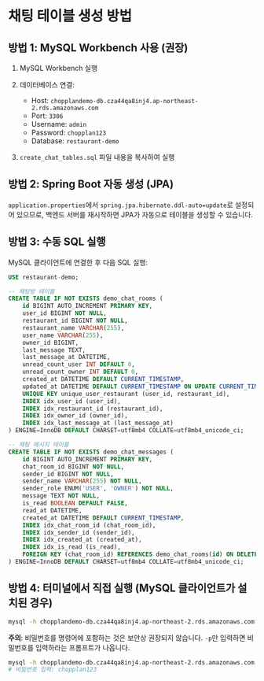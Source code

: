 # 채팅 테이블 생성 방법

## 방법 1: MySQL Workbench 사용 (권장)

1. MySQL Workbench 실행
2. 데이터베이스 연결:
   - Host: `chopplandemo-db.cza44qa8inj4.ap-northeast-2.rds.amazonaws.com`
   - Port: `3306`
   - Username: `admin`
   - Password: `chopplan123`
   - Database: `restaurant-demo`

3. `create_chat_tables.sql` 파일 내용을 복사하여 실행

## 방법 2: Spring Boot 자동 생성 (JPA)

`application.properties`에서 `spring.jpa.hibernate.ddl-auto=update`로 설정되어 있으므로,
백엔드 서버를 재시작하면 JPA가 자동으로 테이블을 생성할 수 있습니다.

## 방법 3: 수동 SQL 실행

MySQL 클라이언트에 연결한 후 다음 SQL 실행:

```sql
USE restaurant-demo;

-- 채팅방 테이블
CREATE TABLE IF NOT EXISTS demo_chat_rooms (
    id BIGINT AUTO_INCREMENT PRIMARY KEY,
    user_id BIGINT NOT NULL,
    restaurant_id BIGINT NOT NULL,
    restaurant_name VARCHAR(255),
    user_name VARCHAR(255),
    owner_id BIGINT,
    last_message TEXT,
    last_message_at DATETIME,
    unread_count_user INT DEFAULT 0,
    unread_count_owner INT DEFAULT 0,
    created_at DATETIME DEFAULT CURRENT_TIMESTAMP,
    updated_at DATETIME DEFAULT CURRENT_TIMESTAMP ON UPDATE CURRENT_TIMESTAMP,
    UNIQUE KEY unique_user_restaurant (user_id, restaurant_id),
    INDEX idx_user_id (user_id),
    INDEX idx_restaurant_id (restaurant_id),
    INDEX idx_owner_id (owner_id),
    INDEX idx_last_message_at (last_message_at)
) ENGINE=InnoDB DEFAULT CHARSET=utf8mb4 COLLATE=utf8mb4_unicode_ci;

-- 채팅 메시지 테이블
CREATE TABLE IF NOT EXISTS demo_chat_messages (
    id BIGINT AUTO_INCREMENT PRIMARY KEY,
    chat_room_id BIGINT NOT NULL,
    sender_id BIGINT NOT NULL,
    sender_name VARCHAR(255) NOT NULL,
    sender_role ENUM('USER', 'OWNER') NOT NULL,
    message TEXT NOT NULL,
    is_read BOOLEAN DEFAULT FALSE,
    read_at DATETIME,
    created_at DATETIME DEFAULT CURRENT_TIMESTAMP,
    INDEX idx_chat_room_id (chat_room_id),
    INDEX idx_sender_id (sender_id),
    INDEX idx_created_at (created_at),
    INDEX idx_is_read (is_read),
    FOREIGN KEY (chat_room_id) REFERENCES demo_chat_rooms(id) ON DELETE CASCADE
) ENGINE=InnoDB DEFAULT CHARSET=utf8mb4 COLLATE=utf8mb4_unicode_ci;
```

## 방법 4: 터미널에서 직접 실행 (MySQL 클라이언트가 설치된 경우)

```bash
mysql -h chopplandemo-db.cza44qa8inj4.ap-northeast-2.rds.amazonaws.com -P 3306 -u admin -pchopplan123 restaurant-demo < create_chat_tables.sql
```

**주의**: 비밀번호를 명령어에 포함하는 것은 보안상 권장되지 않습니다. 
`-p`만 입력하면 비밀번호를 입력하라는 프롬프트가 나옵니다.

```bash
mysql -h chopplandemo-db.cza44qa8inj4.ap-northeast-2.rds.amazonaws.com -P 3306 -u admin -p restaurant-demo < create_chat_tables.sql
# 비밀번호 입력: chopplan123
```



